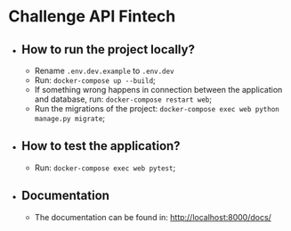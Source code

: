 # Challenge API Fintech

 - How to run the project locally?
	 - 
	 - Rename `.env.dev.example` to `.env.dev`
	 - Run: `docker-compose up --build`;
	 - If something wrong happens in connection between the application and database, run: `docker-compose restart web`;
	 - Run the migrations of the project: `docker-compose exec web python manage.py migrate`;
 - How to test the application?
	 - 
	 - Run: `docker-compose exec web pytest`;
- Documentation
	- 
	- The documentation can be found in: [http://localhost:8000/docs/](http://localhost:8000/docs/)